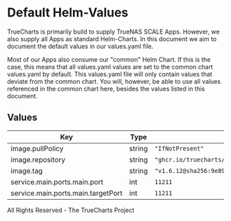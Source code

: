 # Default Helm-Values

TrueCharts is primarily build to supply TrueNAS SCALE Apps.
However, we also supply all Apps as standard Helm-Charts. In this document we aim to document the default values in our values.yaml file.

Most of our Apps also consume our "common" Helm Chart.
If this is the case, this means that all values.yaml values are set to the common chart values.yaml by default. This values.yaml file will only contain values that deviate from the common chart.
You will, however, be able to use all values referenced in the common chart here, besides the values listed in this document.

## Values

| Key | Type | Default | Description |
|-----|------|---------|-------------|
| image.pullPolicy | string | `"IfNotPresent"` |  |
| image.repository | string | `"ghcr.io/truecharts/memcached"` |  |
| image.tag | string | `"v1.6.12@sha256:9e89ba2ea066867abaeacb2357d6a1f3b82e18898520c2f438a6b915b2409b79"` |  |
| service.main.ports.main.port | int | `11211` |  |
| service.main.ports.main.targetPort | int | `11211` |  |

All Rights Reserved - The TrueCharts Project

